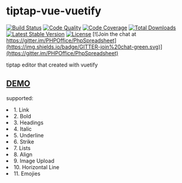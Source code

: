 # tiptap-vue-vuetify

[![Build Status](https://travis-ci.org/PHPOffice/PhpSpreadsheet.svg?branch=master)](https://travis-ci.org/PHPOffice/PhpSpreadsheet)
[![Code Quality](https://scrutinizer-ci.com/g/PHPOffice/PhpSpreadsheet/badges/quality-score.png?b=master)](https://scrutinizer-ci.com/g/PHPOffice/PhpSpreadsheet/?branch=master)
[![Code Coverage](https://scrutinizer-ci.com/g/PHPOffice/PhpSpreadsheet/badges/coverage.png?b=master)](https://scrutinizer-ci.com/g/PHPOffice/PhpSpreadsheet/?branch=master)
[![Total Downloads](https://poser.pugx.org/phpoffice/phpspreadsheet/downloads.png)](https://packagist.org/packages/phpoffice/phpspreadsheet)
[![Latest Stable Version](https://poser.pugx.org/phpoffice/phpspreadsheet/v/stable.png)](https://packagist.org/packages/phpoffice/phpspreadsheet)
[![License](https://poser.pugx.org/phpoffice/phpspreadsheet/license.png)](https://packagist.org/packages/phpoffice/phpspreadsheet)
[![Join the chat at https://gitter.im/PHPOffice/PhpSpreadsheet](https://img.shields.io/badge/GITTER-join%20chat-green.svg)](https://gitter.im/PHPOffice/PhpSpreadsheet)


tiptap editor that created with vuetify

<h2><a href="https://mohammadyousefidev.github.io/tiptap-vue-vuetify/">DEMO</a></h2>

supported:

<li> 1. Link </li>
<li> 2. Bold </li>
<li> 3. Headings </li>
<li> 4. Italic </li>
<li> 5. Underline </li>
<li> 6. Strike </li>
<li> 7. Lists </li>
<li> 8. Align </li>
<li> 9. Image Upload </li>
<li> 10. Horizontal Line </li>
<li> 11. Emojies </li>
